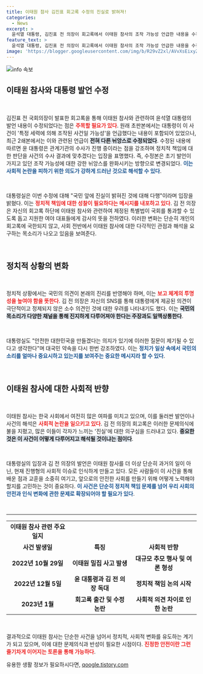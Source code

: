 ```yaml
---
title: 이태원 참사 김진표 회고록 수정의 진실로 밝혀져!
categories:
  - News
excerpt: >
  윤석열 대통령, 김진표 전 의장이 회고록에서 이태원 참사의 조작 가능성 언급한 내용을 수정했습니다. 대통령실은 진실이 밝혀진 순간을 환영하며, 안전한 대한민국을 만들겠다는 입장을 밝혔습니다. 사건의 진실에 다가서는 이 과정이 궁금하다면 클릭하세요!
feature_text: >
  윤석열 대통령, 김진표 전 의장이 회고록에서 이태원 참사의 조작 가능성 언급한 내용을 수정했습니다. 대통령실은 진실이 밝혀진 순간을 환영하며, 안전한 대한민국을 만들겠다는 입장을 밝혔습니다. 사건의 진실에 다가서는 이 과정이 궁금하다면 클릭하세요!
image: 'https://blogger.googleusercontent.com/img/b/R29vZ2xl/AVvXsEixyZcFfHzMRdzZMjFBmAUKJYCLCGyLL1o632UiGVXcaFdKo_bkvkuCioo0uUKlGfBVcT3P84aROyZIXSBEx3Aw5nCQ3pTgDom1WDC4m8eifvWiAmWEEVb4x6G_l8C0QH225ldMjyaFvpxGEBGNO37VmDTDMHGhJPq73UglMfDca1-0aw/s1600/blogspot.png'
---
```


<p><img src="https://blogger.googleusercontent.com/img/b/R29vZ2xl/AVvXsEixyZcFfHzMRdzZMjFBmAUKJYCLCGyLL1o632UiGVXcaFdKo_bkvkuCioo0uUKlGfBVcT3P84aROyZIXSBEx3Aw5nCQ3pTgDom1WDC4m8eifvWiAmWEEVb4x6G_l8C0QH225ldMjyaFvpxGEBGNO37VmDTDMHGhJPq73UglMfDca1-0aw/s1600/blogspot.png" alt="info 속보" /></p>

<h2 data-ke-size="size26">이태원 참사와 대통령 발언 수정</h2>

<p data-ke-size="size16">&nbsp;</p>

<p>김진표 전 국회의장이 발표한 회고록을 통해 이태원 참사와 관련하여 윤석열 대통령의 발언 내용이 수정되었다는 점은 <b><span style="color: #ee2323;">주목할 필요가 있다</span></b>. 원래 초판본에서는 대통령이 이 사건이 '특정 세력에 의해 조작된 사건일 가능성'을 언급했다는 내용이 포함되어 있었으나, 최근 2쇄본에서는 이와 관련된 언급이 <b><span style="background-color: #21538527;">전혀 다른 뉘앙스로 수정되었다</span></b>. 수정된 내용에 따르면 윤 대통령은 관계기관의 수사가 진행 중이라는 점을 강조하며 정치적 책임에 대한 판단을 사건의 수사 결과에 맞추겠다는 입장을 표명했다. 즉, 수정본은 초기 발언이 가지고 있던 조작 가능성에 대한 강한 뉘앙스를 완화시키는 방향으로 변경되었다. <b><span style="color: #1a5490;">이는 사회적 논란을 피하기 위한 의도가 강하게 드러난 것으로 해석할 수 있다</span></b>.</p>

<p data-ke-size="size16">&nbsp;</p>

<p>대통령실은 이번 수정에 대해 "국민 앞에 진실이 밝혀진 것에 대해 다행"이라며 입장을 밝혔다. 이는 <b><span style="color: #ee2323;">정치적 책임에 대한 성찰이 필요하다는 메시지를 내포하고 있다</span></b>. 김 전 의장은 자신의 회고록 하단에 이태원 참사와 관련하여 제정된 특별법이 국회를 통과할 수 있도록 돕고 지원한 여야 대표들에게 감사의 뜻을 전하였다. 이러한 변화는 단순히 개인의 회고록에 국한되지 않고, 사회 전반에서 이태원 참사에 대한 다각적인 관점과 해석을 요구하는 목소리가 나오고 있음을 보여준다.</p>

<p data-ke-size="size16">&nbsp;</p>

<h2 data-ke-size="size26">정치적 상황의 변화</h2>

<p data-ke-size="size16">&nbsp;</p>

<p>정치적 상황에서는 국민의 의견이 본래의 진리를 반영해야 하며, 이는 <b><span style="color: #ee2323;">보고 체계의 투명성을 높여야 함을 뜻한다</span></b>. 김 전 의장은 자신의 SNS를 통해 대통령에게 제공된 의견이 극단적이고 정제되지 않은 소수 의견인 것에 대한 우려를 나타내기도 했다. 이는 <b><span style="background-color: #21538527;">국민의 목소리가 다양한 채널을 통해 진지하게 다루어져야 한다는 주장과도 일맥상통한다</span></b>. </p>

<p data-ke-size="size16">&nbsp;</p>

<p>대통령실도 "안전한 대한민국을 만들겠다는 의지가 있기에 이러한 질문이 제기될 수 있다고 생각한다"며 대국민 약속을 다시 한번 강조하였다. 이는 <b><span style="color: #1a5490;">정치가 일상 속에서 국민의 소리를 얼마나 중요시하고 있는지를 보여주는 중요한 메시지라 할 수 있다</span></b>.</p>

<p data-ke-size="size16">&nbsp;</p>

<h2 data-ke-size="size26">이태원 참사에 대한 사회적 반향</h2>

<p data-ke-size="size16">&nbsp;</p>

<p>이태원 참사는 한국 사회에서 여전히 많은 여파를 미치고 있으며, 이를 둘러싼 발언이나 사건의 해석은 <b><span style="color: #ee2323;">사회적 논란을 일으키고 있다</span></b>. 김 전 의장의 회고록은 이러한 문제의식에 불을 지폈고, 많은 이들이 각자가 느끼는 '진실'에 대한 의구심을 드러내고 있다. <b><span style="background-color: #21538527;">중요한 것은 이 사건이 어떻게 다루어지고 해석될 것이냐는 점이다</span></b>.</p>

<p data-ke-size="size16">&nbsp;</p>

<p>대통령실의 입장과 김 전 의장의 발언은 이태원 참사를 더 이상 단순히 과거의 일이 아닌, 현재 진행형의 사회적 이슈로 인식하게 만들고 있다. 모든 사람들이 이 사건을 통해 배운 점과 교훈을 소중히 여기고, 앞으로의 안전한 사회를 만들기 위해 어떻게 노력해야 할지를 고민하는 것이 중요하다. <b><span style="color: #1a5490;">이 사건은 단순히 정치적 책임 문제를 넘어 우리 사회의 안전과 인식 변화에 관한 문제로 확장되어야 할 필요가 있다</span></b>.</p>

<p data-ke-size="size16">&nbsp;</p>

<hr />

<table>
<tr>
<td style="text-align: center; height: 17px;"><b>이태원 참사 관련 주요 일지</b></td>
</tr>
<tr>
<td style="text-align: center; height: 17px;"><b>사건 발생일</b></td>
<td style="text-align: center; height: 17px;"><b>특징</b></td>
<td style="text-align: center; height: 17px;"><b>사회적 반향</b></td>
</tr>
<tr>
<td style="text-align: center; height: 17px;"><b>2022년 10월 29일</b></td>
<td style="text-align: center; height: 17px;"><b>이태원 밀집 사고 발생</b></td>
<td style="text-align: center; height: 17px;"><b>대규모 추모 행사 및 여론 형성</b></td>
</tr>
<tr>
<td style="text-align: center; height: 17px;"><b>2022년 12월 5일</b></td>
<td style="text-align: center; height: 17px;"><b>윤 대통령과 김 전 의장 독대</b></td>
<td style="text-align: center; height: 17px;"><b>정치적 책임 논의 시작</b></td>
</tr>
<tr>
<td style="text-align: center; height: 17px;"><b>2023년 1월</b></td>
<td style="text-align: center; height: 17px;"><b>회고록 출간 및 수정 논란</b></td>
<td style="text-align: center; height: 17px;"><b>사회적 의견 차이로 인한 논란</b></td>
</tr>
</table>

<p data-ke-size="size16">&nbsp;</p>

<p>결과적으로 이태원 참사는 단순한 사건을 넘어서 정치적, 사회적 변화를 유도하는 계기가 되고 있으며, 이에 대한 문제의식과 반성이 필요한 시점이다. <b><span style="color: #ee2323;">진정한 안전이란 그런 줄기차게 이어지는 토론을 통해 가능하다</span></b>.</p>
유용한 생활 정보가 필요하시다면, <a href="https://qoogle.tistory.com" rel="dofollow">qoogle.tistory.com</a>


